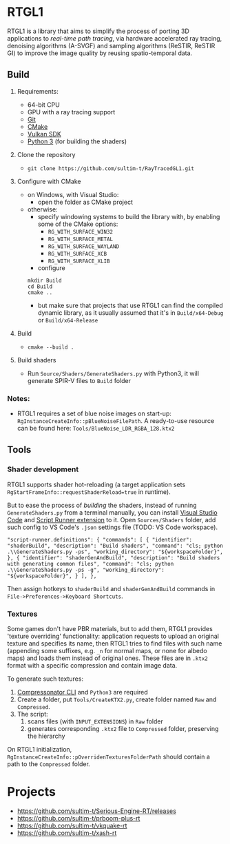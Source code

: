 # RTGL1

RTGL1 is a library that aims to simplify the process of porting 3D applications to *real-time path tracing*, via hardware accelerated ray tracing, denoising algorithms (A-SVGF) and sampling algorithms (ReSTIR, ReSTIR GI) to improve the image quality by reusing spatio-temporal data.

## Build
1. Requirements:
    * 64-bit CPU
    * GPU with a ray tracing support
    * [Git](https://github.com/git-for-windows/git/releases)
    * [CMake](https://cmake.org/download/)
    * [Vulkan SDK](https://vulkan.lunarg.com/)
    * [Python 3](https://www.python.org/downloads/) (for building the shaders)
 
1. Clone the repository
    * `git clone https://github.com/sultim-t/RayTracedGL1.git`

1. Configure with CMake
    * on Windows, with Visual Studio: 
        * open the folder as CMake project
    * otherwise:
        * specify windowing systems to build the library with, by enabling some of the CMake options:
            * `RG_WITH_SURFACE_WIN32`
            * `RG_WITH_SURFACE_METAL`
            * `RG_WITH_SURFACE_WAYLAND`
            * `RG_WITH_SURFACE_XCB`
            * `RG_WITH_SURFACE_XLIB`  
        * configure
        ```
        mkdir Build
        cd Build
        cmake ..
        ```
        * but make sure that projects that use RTGL1 can find the compiled dynamic library, as it usually assumed that it's in `Build/x64-Debug` or `Build/x64-Release`

1. Build
    * `cmake --build .`

1. Build shaders
    * Run `Source/Shaders/GenerateShaders.py` with Python3, it will generate SPIR-V files to `Build` folder

### Notes:
* RTGL1 requires a set of blue noise images on start-up: `RgInstanceCreateInfo::pBlueNoiseFilePath`. A ready-to-use resource can be found here: `Tools/BlueNoise_LDR_RGBA_128.ktx2`


## Tools

### Shader development

RTGL1 supports shader hot-reloading (a target application sets `RgStartFrameInfo::requestShaderReload=true` in runtime).

But to ease the process of *building* the shaders, instead of running `GenerateShaders.py` from a terminal manually, you can install [Visual Studio Code](https://code.visualstudio.com/) and [Script Runner extension](https://marketplace.visualstudio.com/items?itemName=easterapps.script-runner) to it. Open `Sources/Shaders` folder, add such config to VS Code's `.json` settings file (TODO: VS Code workspace).
```
"script-runner.definitions": { "commands": [ { "identifier": "shaderBuild", "description": "Build shaders", "command": "cls; python .\\GenerateShaders.py -ps", "working_directory": "${workspaceFolder}", }, { "identifier": "shaderGenAndBuild", "description": "Build shaders with generating common files", "command": "cls; python .\\GenerateShaders.py -ps -g", "working_directory": "${workspaceFolder}", } ], },
```
Then assign hotkeys to `shaderBuild` and `shaderGenAndBuild` commands in `File->Preferences->Keyboard Shortcuts`.

### Textures
Some games don't have PBR materials, but to add them, RTGL1 provides 'texture overriding' functionality: application requests to upload an original texture and specifies its name, then RTGL1 tries to find files with such name (appending some suffixes, e.g. `_n` for normal maps, or none for albedo maps) and loads them instead of original ones. These files are in `.ktx2` format with a specific compression and contain image data. 

To generate such textures: 
1. [Compressonator CLI](https://gpuopen.com/compressonator/) and `Python3` are required
1. Create a folder, put `Tools/CreateKTX2.py`, create folder named `Raw` and `Compressed`.
1. The script:
   1. scans files (with `INPUT_EXTENSIONS`) in `Raw` folder
   1. generates corresponding `.ktx2` file to `Compressed` folder, preserving the hierarchy

On RTGL1 initialization, `RgInstanceCreateInfo::pOverridenTexturesFolderPath` should contain a path to the `Compressed` folder. 



# Projects
* https://github.com/sultim-t/Serious-Engine-RT/releases
* https://github.com/sultim-t/prboom-plus-rt
* https://github.com/sultim-t/vkquake-rt
* https://github.com/sultim-t/xash-rt
